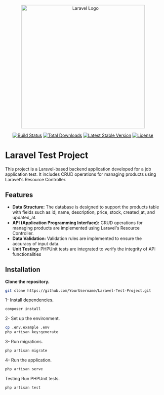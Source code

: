 <p align="center"><a href="https://laravel.com" target="_blank"><img src="https://raw.githubusercontent.com/laravel/art/master/logo-lockup/5%20SVG/2%20CMYK/1%20Full%20Color/laravel-logolockup-cmyk-red.svg" width="400" alt="Laravel Logo"></a></p>

<p align="center">
<a href="https://github.com/laravel/framework/actions"><img src="https://github.com/laravel/framework/workflows/tests/badge.svg" alt="Build Status"></a>
<a href="https://packagist.org/packages/laravel/framework"><img src="https://img.shields.io/packagist/dt/laravel/framework" alt="Total Downloads"></a>
<a href="https://packagist.org/packages/laravel/framework"><img src="https://img.shields.io/packagist/v/laravel/framework" alt="Latest Stable Version"></a>
<a href="https://packagist.org/packages/laravel/framework"><img src="https://img.shields.io/packagist/l/laravel/framework" alt="License"></a>
</p>


# Laravel Test Project

This project is a Laravel-based backend application developed for a job application test. It includes CRUD operations for managing products using Laravel's Resource Controller.

## Features

- **Data Structure:** The database is designed to support the products table with fields such as id, name, description, price, stock, created_at, and updated_at.
- **API (Application Programming Interface):** CRUD operations for managing products are implemented using Laravel's Resource Controller.
- **Data Validation:** Validation rules are implemented to ensure the accuracy of input data.
- **Unit Testing:** PHPUnit tests are integrated to verify the integrity of API functionalities

## Installation

**Clone the repository.**
```bash
git clone https://github.com/YourUsername/Laravel-Test-Project.git
```

1- Install dependencies.

```bash
composer install
```
        
2- Set up the environment.

```bash
cp .env.example .env
php artisan key:generate
```
        
3- Run migrations.

```bash
php artisan migrate
```
        
4- Run the application.
```bash
php artisan serve
```
        
Testing
Run PHPUnit tests.
```bash
php artisan test
```

